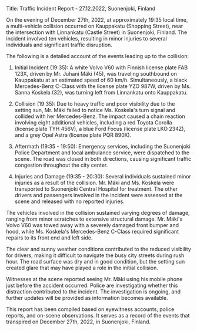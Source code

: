  Title: Traffic Incident Report - 27.12.2022, Suonenjoki, Finland

On the evening of December 27th, 2022, at approximately 19:35 local time, a multi-vehicle collision occurred on Kauppakatu (Shopping Street), near the intersection with Linnankatu (Castle Street) in Suonenjoki, Finland. The incident involved ten vehicles, resulting in minor injuries to several individuals and significant traffic disruption.

The following is a detailed account of the events leading up to the collision:

1. Initial Incident (19:35): A white Volvo V60 with Finnish license plate FAB 123X, driven by Mr. Juhani Mäki (45), was traveling southbound on Kauppakatu at an estimated speed of 60 km/h. Simultaneously, a black Mercedes-Benz C-Class with the license plate YZO 987W, driven by Ms. Sanna Koskela (32), was turning left from Linnankatu onto Kauppakatu.

2. Collision (19:35): Due to heavy traffic and poor visibility due to the setting sun, Mr. Mäki failed to notice Ms. Koskela's turn signal and collided with her Mercedes-Benz. The impact caused a chain reaction involving eight additional vehicles, including a red Toyota Corolla (license plate TYH 456V), a blue Ford Focus (license plate LKO 234Z), and a grey Opel Astra (license plate PQR 890X).

3. Aftermath (19:35 - 19:50): Emergency services, including the Suonenjoki Police Department and local ambulance service, were dispatched to the scene. The road was closed in both directions, causing significant traffic congestion throughout the city center.

4. Injuries and Damage (19:35 - 20:30): Several individuals sustained minor injuries as a result of the collision. Mr. Mäki and Ms. Koskela were transported to Suonenjoki Central Hospital for treatment. The other drivers and passengers involved in the incident were assessed at the scene and released with no reported injuries.

The vehicles involved in the collision sustained varying degrees of damage, ranging from minor scratches to extensive structural damage. Mr. Mäki's Volvo V60 was towed away with a severely damaged front bumper and hood, while Ms. Koskela's Mercedes-Benz C-Class required significant repairs to its front end and left side.

The clear and sunny weather conditions contributed to the reduced visibility for drivers, making it difficult to navigate the busy city streets during rush hour. The road surface was dry and in good condition, but the setting sun created glare that may have played a role in the initial collision.

Witnesses at the scene reported seeing Mr. Mäki using his mobile phone just before the accident occurred. Police are investigating whether this distraction contributed to the incident. The investigation is ongoing, and further updates will be provided as information becomes available.

This report has been compiled based on eyewitness accounts, police reports, and on-scene observations. It serves as a record of the events that transpired on December 27th, 2022, in Suonenjoki, Finland.